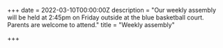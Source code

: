 +++
date = 2022-03-10T00:00:00Z
description = "Our weekly assembly will be held at 2:45pm on Friday outside at the blue basketball court. Parents are welcome to attend."
title = "Weekly assembly"

+++
